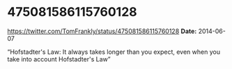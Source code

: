 # 475081586115760128
https://twitter.com/TomFrankly/status/475081586115760128
**Date:** 2014-06-07

“Hofstadter's Law: It always takes longer than you expect, even when you take into account Hofstadter's Law”
